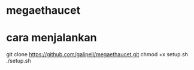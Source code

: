 # megaethaucet
# cara menjalankan
git clone https://github.com/galipeli/megaethaucet.git
chmod +x setup.sh
./setup.sh
